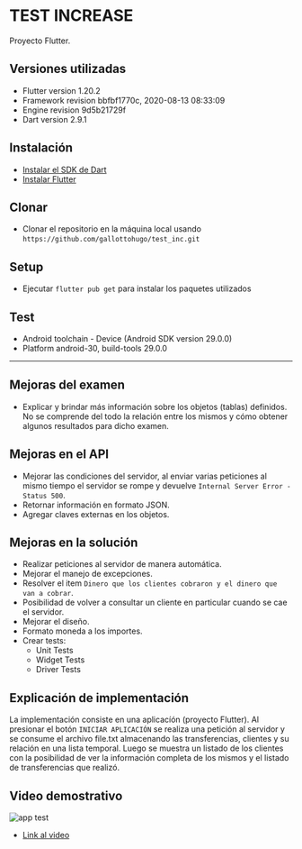 # TEST INCREASE

Proyecto Flutter.

## Versiones utilizadas
- Flutter version 1.20.2
- Framework revision bbfbf1770c, 2020-08-13 08:33:09
- Engine revision 9d5b21729f
- Dart version 2.9.1

## Instalación
- [Instalar el SDK de Dart](https://dart.dev/get-dart)
- [Instalar Flutter](https://flutter.dev/docs/get-started/install)

## Clonar
- Clonar el repositorio en la máquina local usando `https://github.com/gallottohugo/test_inc.git`

## Setup
- Ejecutar `flutter pub get` para instalar los paquetes utilizados

## Test
- Android toolchain - Device (Android SDK version 29.0.0)
- Platform android-30, build-tools 29.0.0

---

## Mejoras del examen
- Explicar y brindar más información sobre los objetos (tablas) definidos. No se comprende del todo la relación entre los mismos y cómo obtener algunos resultados para dicho examen.

## Mejoras en el API
- Mejorar las condiciones del servidor, al enviar varias peticiones al mismo tiempo el servidor se rompe y devuelve `Internal Server Error - Status 500`.
- Retornar información en formato JSON.
- Agregar claves externas en los objetos.

## Mejoras en la solución
- Realizar peticiones al servidor de manera automática.
- Mejorar el manejo de excepciones.
- Resolver el item `Dinero que los clientes cobraron y el dinero que van a cobrar`.
- Posibilidad de volver a consultar un cliente en particular cuando se cae el servidor.
- Mejorar el diseño.
- Formato moneda a los importes.
- Crear tests:
  - Unit Tests
  - Widget Tests
  - Driver Tests

## Explicación de implementación
La implementación consiste en una aplicacíón (proyecto Flutter).
Al presionar el botón `INICIAR APLICACIÓN` se realiza una petición al servidor y se consume el archivo file.txt almacenando las transferencias, clientes y su relación en una lista temporal.
Luego se muestra un listado de los clientes con la posibilidad de ver la información completa de los mismos y el listado de transferencias que realizó.

## Video demostrativo
![app test](https://img.youtube.com/vi/ujGjZVrvXDo/0.jpg)

- [Link al video](https://www.youtube.com/watch?v=ujGjZVrvXDo)




